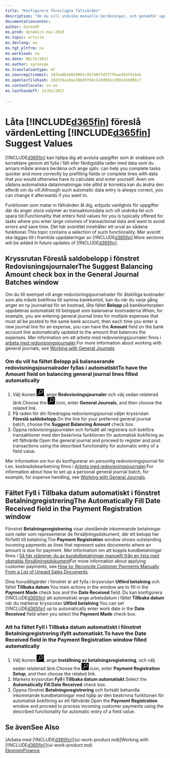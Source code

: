 ```yaml
---
title: "Konfigurera föreslagna fältvärden"
description: "Om du vill undvika manuella beräkningar, och genomför uppgifter snabbt och effektivt ställer du in automatisk datainmatning så att Dynamics NAV fyller i fälten."
documentationcenter: 
author: SorenGP
ms.prod: dynamics-nav-2018
ms.topic: article
ms.devlang: na
ms.tgt_pltfrm: na
ms.workload: na
ms.date: 08/15/2017
ms.author: sgroespe
ms.translationtype: HT
ms.sourcegitcommit: 1dfba8b14019991c95f40ffd5f7fbaed5df414eb
ms.openlocfilehash: 2dd376aa0ae28b69f69c1c8d9b5c209c434d8bc7
ms.contentlocale: sv-se
ms.lasthandoff: 12/01/2017

---
```

# <a name="letting-included365finincludesd365finmdmd-suggest-values"></a><span data-ttu-id="07eff-103">Låta [!INCLUDE[d365fin](includes/d365fin_md.md)] föreslå värden</span><span class="sxs-lookup"><span data-stu-id="07eff-103">Letting [!INCLUDE[d365fin](includes/d365fin_md.md)] Suggest Values</span></span>
[!INCLUDE[d365fin](includes/d365fin_md.md)]<span data-ttu-id="07eff-104"> kan hjälpa dig att avsluta uppgifter som är snabbare och korrektare genom att fylla i fält eller färdigställa rader med data som du annars måste annars beräkna och ange själv.</span><span class="sxs-lookup"><span data-stu-id="07eff-104"> can help you complete tasks quicker and more correctly by prefilling fields or complete lines with data that you would otherwise have to calculate and enter yourself.</span></span> <span data-ttu-id="07eff-105">Även om sådana automatiska datainmatningar inte alltid är korrekta kan du ändra den efteråt om du vill.</span><span class="sxs-lookup"><span data-stu-id="07eff-105">Although such automatic data entry is always correct, you can change it afterwards if you want to.</span></span>

<span data-ttu-id="07eff-106">Funktionen som matar in fältvärden åt dig, erbjuds vanligtvis för uppgifter där du anger stora volymer av transaktionsdata och vill undvika fel och spara tid.</span><span class="sxs-lookup"><span data-stu-id="07eff-106">Functionality that enters field values for you is typically offered for tasks where you enter large volumes of transactional data and want to avoid errors and save time.</span></span> <span data-ttu-id="07eff-107">Det här avsnittet innehåller ett urval av sådana funktioner.</span><span class="sxs-lookup"><span data-stu-id="07eff-107">This topic contains a selection of such functionality.</span></span> <span data-ttu-id="07eff-108">Mer avsnitt ska läggas till i framtida uppdateringar av [!INCLUDE[d365fin](includes/d365fin_md.md)].</span><span class="sxs-lookup"><span data-stu-id="07eff-108">More sections will be added in future updates of [!INCLUDE[d365fin](includes/d365fin_md.md)].</span></span>

## <a name="the-suggest-balancing-amount-check-box-in-the-general-journal-batches-window"></a><span data-ttu-id="07eff-109">Kryssrutan **Föreslå saldobelopp** i fönstret **Redovisningsjournaler**</span><span class="sxs-lookup"><span data-stu-id="07eff-109">The **Suggest Balancing Amount** check box in the **General Journal Batches** window</span></span>
<span data-ttu-id="07eff-110">Om du till exempel vill ange redovisningsjournalrader för åtskilliga kostnader som alla måste bokföras till samma bankkontot, kan du när du varje gång anger en ny journalrad för en kostnad, låta fältet **Belopp** på bankkontoraden uppdateras automatiskt till beloppet som balanserar kostnaderna.</span><span class="sxs-lookup"><span data-stu-id="07eff-110">When, for example, you are entering general journal lines for multiple expenses that must all be posted to the same bank account, then each time you enter a new journal line for an expense, you can have the **Amount** field on the bank account line automatically updated to the amount that balances the expenses.</span></span> <span data-ttu-id="07eff-111">Mer information om att arbeta med redovisningsjournaler finns i [arbeta med redovisningsjournaler](ui-work-general-journals.md).</span><span class="sxs-lookup"><span data-stu-id="07eff-111">For more information about working with general journals, see [Working with General Journals](ui-work-general-journals.md).</span></span>

### <a name="to-have-the-amount-field-on-balancing-general-journal-lines-filled-automatically"></a><span data-ttu-id="07eff-112">Om du vill ha fältet **Belopp** på balanserande redovisningsjournalrader fyllas i automatiskt</span><span class="sxs-lookup"><span data-stu-id="07eff-112">To have the **Amount** field on balancing general journal lines filled automatically</span></span>
1. <span data-ttu-id="07eff-113">Välj ikonen ![Söka efter sida eller rapport](media/ui-search/search_small.png "ikonen Söka efter sida eller rapport"), ange **Redovisningsjournaler** och välj sedan relaterad länk.</span><span class="sxs-lookup"><span data-stu-id="07eff-113">Choose the ![Search for Page or Report](media/ui-search/search_small.png "Search for Page or Report icon") icon, enter **General Journals**, and then choose the related link.</span></span>
2. <span data-ttu-id="07eff-114">På raden för din föredragna redovisningsjournal väljer kryssrutan **Föreslå saldobelopp**.</span><span class="sxs-lookup"><span data-stu-id="07eff-114">On the line for your preferred general journal batch, choose the **Suggest Balancing Amount** check box.</span></span>
3. <span data-ttu-id="07eff-115">Öppna redovisningsjournalen och fortsätt att registrera och bokföra transaktioner med den beskrivna funktionen för automatisk bokföring av ett fältvärde.</span><span class="sxs-lookup"><span data-stu-id="07eff-115">Open the general journal and proceed to register and post transactions using the described functionality for automatic entry of a field value.</span></span>       

<span data-ttu-id="07eff-116">Mer information om hur du konfigurerar en personlig redovisningsjournal för t.ex. kostnadsbearbetning finns i [Arbeta med redovisningsjournaler](ui-work-general-journals.md).</span><span class="sxs-lookup"><span data-stu-id="07eff-116">For information about how to set up a personal general journal batch, for example, for expense handling, see [Working with General Journals](ui-work-general-journals.md).</span></span>

## <a name="the-automatically-fill-date-received-field-in-the-payment-registration-window"></a><span data-ttu-id="07eff-117">Fältet **Fyll i Tillbaka datum automatiskt** i fönstret **Betalningregistrering**</span><span class="sxs-lookup"><span data-stu-id="07eff-117">The **Automatically Fill Date Received** field in the **Payment Registration** window</span></span>
<span data-ttu-id="07eff-118">Fönstret **Betalningsregistrering** visar utestående inkommande betalningar som rader som representerar de försäljningsdokument, där ett belopp har förfallit till betalning.</span><span class="sxs-lookup"><span data-stu-id="07eff-118">The **Payment Registration** window shows outstanding incoming payments as lines that represent sales documents where an amount is due for payment.</span></span> <span data-ttu-id="07eff-119">Mer information om att koppla kundbetalningar finns i [Så här stämmer du av kundutbetalningar manuellt från en lista med obetalda försäljningsdokument](receivables-how-reconcile-customer-payments-list-unpaid-sales-documents.md)</span><span class="sxs-lookup"><span data-stu-id="07eff-119">For more information about applying customer payments, see [How to: Reconcile Customer Payments Manually From a List of Unpaid Sales Documents](receivables-how-reconcile-customer-payments-list-unpaid-sales-documents.md).</span></span>

<span data-ttu-id="07eff-120">Dina huvudåtgärder i fönstret är att fylla i kryssrutan **Utförd betalning** och fältet **Tillbaka datum**.</span><span class="sxs-lookup"><span data-stu-id="07eff-120">You main actions in the window are to fill in the **Payment Made** check box and the **Date Received** field.</span></span> <span data-ttu-id="07eff-121">Du kan konfigurera [!INCLUDE[d365fin](includes/d365fin_md.md)] att automatiskt ange arbetsdatum i fältet **Tillbaka datum** när du markerar kryssrutan **Utförd betalning**.</span><span class="sxs-lookup"><span data-stu-id="07eff-121">You can set [!INCLUDE[d365fin](includes/d365fin_md.md)] up to automatically enter work date in the **Date Received** field when you select the **Payment Made** check box.</span></span>

### <a name="to-have-the-date-received-field-in-the-payment-registration-window-filled-automatically"></a><span data-ttu-id="07eff-122">Att ha fältet **Fyll i Tillbaka datum automatiskt** i fönstret **Betalningregistrering** ifyllt automatiskt.</span><span class="sxs-lookup"><span data-stu-id="07eff-122">To have the **Date Received** field in the **Payment Registration** window filled automatically</span></span>
1. <span data-ttu-id="07eff-123">Välj ikonen ![Söka efter sida eller rapport](media/ui-search/search_small.png "ikonen Söka efter sida eller rapport"), ange **Inställning av betalningsregistrering**, och välj sedan relaterad länk.</span><span class="sxs-lookup"><span data-stu-id="07eff-123">Choose the ![Search for Page or Report](media/ui-search/search_small.png "Search for Page or Report icon") icon, enter **Payment Registration Setup**, and then choose the related link.</span></span>
2. <span data-ttu-id="07eff-124">Markera kryssrutan **Fyll i Tillbaka datum automatiskt**.</span><span class="sxs-lookup"><span data-stu-id="07eff-124">Select the **Automatically Fill Date Received** check box.</span></span>
3. <span data-ttu-id="07eff-125">Öppna fönstret **Betalningsregistrering** och fortsätt behandla inkommande kundbetalningar med hjälp av den beskrivna funktionen för automatisk bokföring av ett fältvärde.</span><span class="sxs-lookup"><span data-stu-id="07eff-125">Open the **Payment Registration** window and proceed to process incoming customer payments using the described functionality for automatic entry of a field value.</span></span>

## <a name="see-also"></a><span data-ttu-id="07eff-126">Se även</span><span class="sxs-lookup"><span data-stu-id="07eff-126">See Also</span></span>
<span data-ttu-id="07eff-127">[Arbeta med [!INCLUDE[d365fin](includes/d365fin_md.md)]](ui-work-product.md)</span><span class="sxs-lookup"><span data-stu-id="07eff-127">[Working with [!INCLUDE[d365fin](includes/d365fin_md.md)]](ui-work-product.md)</span></span>  
[<span data-ttu-id="07eff-128">Ekonomi</span><span class="sxs-lookup"><span data-stu-id="07eff-128">Finance</span></span>](finance.md)

